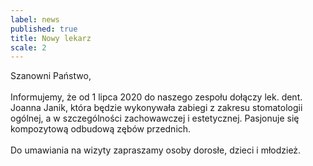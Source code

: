 ```yaml
---
label: news
published: true
title: Nowy lekarz
scale: 2
---
```


Szanowni Państwo,
<br><br>
Informujemy, że od 1 lipca 2020 do naszego zespołu dołączy lek. dent. Joanna Janik, która będzie wykonywała zabiegi z zakresu stomatologii ogólnej, a w szczególności zachowawczej i estetycznej. Pasjonuje się kompozytową odbudową zębów przednich.
<br><br>
Do umawiania na wizyty zapraszamy osoby dorosłe, dzieci i młodzież.
